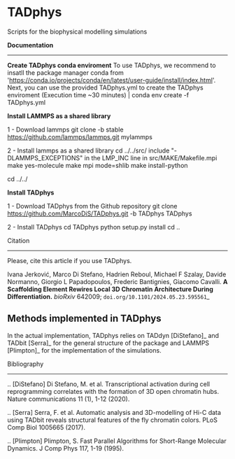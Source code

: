 # TADphys
Scripts for the biophysical modelling simulations

**Documentation**
*************

**Create TADphys conda enviroment**
To use TADphys, we recommend to insatll the package manager conda from 'https://conda.io/projects/conda/en/latest/user-guide/install/index.html'.
Next, you can use the provided TADphys.yml to create the TADphys enviroment (Execution time ~30 minutes)
   | conda env create -f TADphys.yml

**Install LAMMPS as a shared library**
  
   1 - Download lammps
   git clone -b stable https://github.com/lammps/lammps.git mylammps
   
   2 - Install lammps as a shared library
   cd ../../src/
   include "-DLAMMPS_EXCEPTIONS" in the LMP_INC line in src/MAKE/Makefile.mpi
   make yes-molecule
   make mpi mode=shlib
   make install-python

   cd ../../

**Install TADphys**
   
   1 - Download TADphys from the Github repository
   git clone https://github.com/MarcoDiS/TADphys.git -b TADphys TADphys

   2 - Install TADphys
   cd TADphys
   python setup.py install
   cd ..

Citation
********
Please, cite this article if you use TADphys.

Ivana Jerković, Marco Di Stefano, Hadrien Reboul, Michael F Szalay,  Davide Normanno, Giorgio L Papadopoulos, Frederic Bantignies, Giacomo Cavalli.
**A Scaffolding Element Rewires Local 3D Chromatin Architecture During Differentiation.**
*bioRxiv* 642009; `doi.org/10.1101/2024.05.23.595561`_

Methods implemented in TADphys
-----------------------------
In the actual implementation, TADphys relies on TADdyn [DiStefano]_ and TADbit [Serra]_ for the general structure of the package and LAMMPS [Plimpton]_ for the implementation of the simulations.

Bibliography
************

.. [DiStefano] Di Stefano, M. et al. Transcriptional activation during cell reprogramming correlates with the formation of 3D open chromatin hubs. Nature communications 11 (1), 1-12 (2020).
	       
.. [Serra] Serra, F. et al. Automatic analysis and 3D-modelling of Hi-C data using TADbit reveals structural features of the fly chromatin colors. PLoS Comp Biol 1005665 (2017).
	   
.. [Plimpton] Plimpton, S. Fast Parallel Algorithms for Short-Range Molecular Dynamics. J Comp Phys 117, 1-19 (1995).
